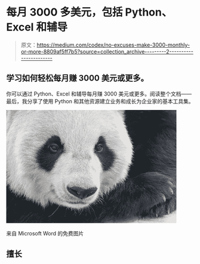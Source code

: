 # 每月 3000 多美元，包括 Python、Excel 和辅导

> 原文：<https://medium.com/codex/no-excuses-make-3000-monthly-or-more-8809af5ff7b5?source=collection_archive---------2----------------------->

## 学习如何轻松每月赚 3000 美元或更多。

你可以通过 Python、Excel 和辅导每月赚 3000 美元或更多。阅读整个文档——最后，我分享了使用 Python 和其他资源建立业务和成长为企业家的基本工具集。

![](img/c09c3375e55cfbf5471e777e820cc15e.png)

来自 Microsoft Word 的免费图片

## 擅长